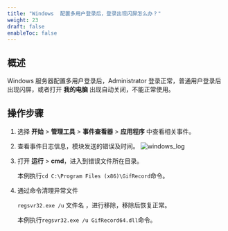 ```yaml
---
title: "Windows  配置多用户登录后，登录出现闪屏怎么办？"
weight: 23
draft: false
enableToc: false
---
```

## 概述

 Windows 服务器配置多用户登录后，Administrator 登录正常，普通用户登录后出现闪屏，或者打开 **我的电脑** 出现自动关闭，不能正常使用。

## 操作步骤

1. 选择 **开始** > **管理工具** > **事件查看器** > **应用程序** 中查看相关事件。

2. 查看事件日志信息，模块发送的错误及时间。
   ![windows_log](/compute/vm/_images/windows_log_11.png)

3. 打开 **运行** > **cmd**，进入到错误文件所在目录。

   本例执行`cd C:\Program Files (x86)\GifRecord`命令。

4. 通过命令清理异常文件

   ```regsvr32.exe /u```  文件名 ，进行移除，移除后恢复正常。

   本例执行`regsvr32.exe /u GifRecord64.dll`命令。

   
